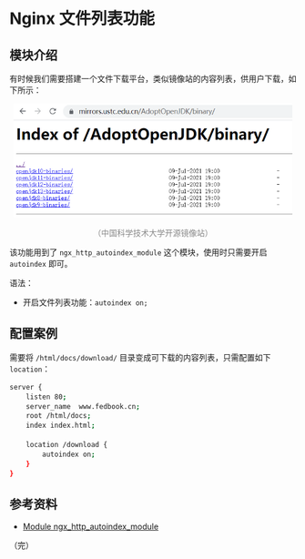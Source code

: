 # Nginx 文件列表功能

## 模块介绍

有时候我们需要搭建一个文件下载平台，类似镜像站的内容列表，供用户下载，如下所示：

<div style="text-align: center;">
  <img src="./assets/mirrors-of-ustc.png" height="200" alt="中国科学技术大学开源镜像站">
  <p style="text-align: center; color: #888;">（中国科学技术大学开源镜像站）</p>
</div>

该功能用到了 `ngx_http_autoindex_module` 这个模块，使用时只需要开启 `autoindex` 即可。

语法：

* 开启文件列表功能：`autoindex on;`

## 配置案例

需要将 `/html/docs/download/` 目录变成可下载的内容列表，只需配置如下 `location`：

```bash {8}
server {
    listen 80;
    server_name  www.fedbook.cn;
    root /html/docs;
    index index.html;

    location /download {
        autoindex on;
    }
}
```

## 参考资料

* [Module ngx_http_autoindex_module](https://nginx.org/en/docs/http/ngx_http_autoindex_module.html "Module ngx_http_autoindex_module")

（完）
